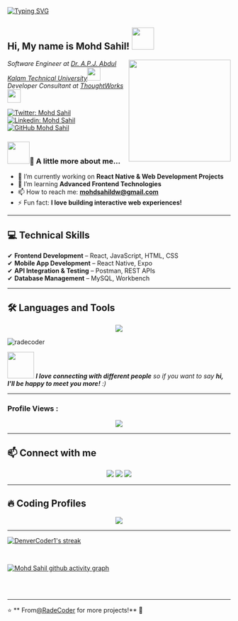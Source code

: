<!-- Typing SVG              -->

[![Typing SVG](https://readme-typing-svg.herokuapp.com?font=Poppins&weight=600&duration=5001&align=center&pause=1100&color=0000FF&center=true&width=1035&lines=React+Native+Developer;Web+Developer;Android+Developer;Ai+Enthusiast)](https://git.io/typing-svg)
<h2> Hi, My name is Mohd Sahil! <img src="https://media.giphy.com/media/mGcNjsfWAjY5AEZNw6/giphy.gif" width="50"></h2>
<img align='right' src="https://media.giphy.com/media/ieyl9zmCjO4b4t6qoY/giphy.gif" width="230">
<p><em>Software Engineer at <a href="http://www.unb.br">Dr. A.P.J. Abdul Kalam Technical University</a><img src="https://media.giphy.com/media/fYSnHlufseco8Fh93Z/giphy.gif" width="30"></br>Developer Consultant at <a href="https://www.thoughtworks.com">ThoughtWorks</a><img src="https://media.giphy.com/media/WUlplcMpOCEmTGBtBW/giphy.gif" width="30"> 
</em></p>

[![Twitter: Mohd Sahil](https://img.shields.io/badge/Twitter-%231DA1F2.svg?style=for-the-badge&logo=twitter)](https://twitter.com/radecoding)
[![Linkedin: Mohd Sahil](https://img.shields.io/badge/-MohdSahil-blue?style=flat-square&logo=Linkedin&logoColor=white&link=https://www.linkedin.com/in/radecoder/)](https://www.linkedin.com/in/radecoder/)
[![GitHub Mohd Sahil](https://img.shields.io/github/followers/thaiane?label=follow&style=social)](https://github.com/radecoder)


### <img src="https://media.giphy.com/media/VgCDAzcKvsR6OM0uWg/giphy.gif" width="50">🚀 A little more about me...  
<!--## 🚀 About Me  -->
- 🔭 I’m currently working on **React Native & Web Development Projects**  
- 🌱 I’m learning **Advanced Frontend Technologies**    
- 📫 How to reach me: **mohdsahildw@gmail.com**  
- ⚡ Fun fact: **I love building interactive web experiences!**  

---

## 💻 Technical Skills  

✔ **Frontend Development** – React, JavaScript, HTML, CSS  
✔ **Mobile App Development** – React Native, Expo  
✔ **API Integration & Testing** – Postman, REST APIs  
✔ **Database Management** – MySQL, Workbench  

---

## 🛠️ Languages and Tools  
<p align="center">
  <img src="https://skillicons.dev/icons?i=html,css,js,react,bootstrap,postman,mysql,git,github" />
</p>


<p><img align="center" src="https://github-readme-stats.vercel.app/api/top-langs?username=radecoder&show_icons=true&locale=en&layout=compact" alt="radecoder" />
</p>
<!--<p>&nbsp;<img align="center" src="https://github-readme-stats.vercel.app/api?username=radecoder&show_icons=true&locale=en" alt="radecoder" /></p> -->



<!--```javascript
const sahil = {
  name: "Mohd Sahil",
  role: "Frontend Developer | React Native Enthusiast",
  pronouns: "he/him",
  skills: {
    frontend: ["React Native", "JavaScript", "HTML", "CSS", "Tailwind CSS"],
    backend: ["Java", "Spring Boot"],
    databases: ["MySQL"],
    tools: ["Postman", "Expo", "Git", "MySQL Workbench"]
  },
  projects: ["School Management App", "Breast Cancer Prediction System"],
  currentlyLearning: ["Tailwind CSS", "React Native Components"],
  funFact: "Loves turning UI ideas into smooth mobile experiences ⚡",
  challenge: "Working on real-world projects and leveling up daily!"
} -->



<img src="https://media.giphy.com/media/LnQjpWaON8nhr21vNW/giphy.gif" width="60"> <em><b>I love connecting with different people</b> so if you want to say <b>hi, I'll be happy to meet you more!</b> :)</em>




 <!-- <h1 align="center">Hi 👋, I'm Mohd Sahil</h1 -->
                                         


 <!--<img align="right" src="https://github.com/radecoder/github-stats-transparent/blob/output/generated/overview.svg"  width="400">-->
<!--        <h3 align="center">A passionate Frontend Developer and AI Enthusiast</h3>     -->


---

### Profile Views :
<p align="center">
   <img src="https://profile-counter.glitch.me/radecoder/count.svg" />
</p>


<!-- <br>

<p align="left"> <a href="https://github.com/ryo-ma/github-profile-trophy"><img src="https://github-profile-trophy.vercel.app/?username=radecoder" alt="radeoder" /></a> 
</p> -->

---
## 📫 Connect with me  
<p align="center">
  <a href="https://www.linkedin.com/in/radecoder"><img src="https://img.shields.io/badge/LinkedIn-blue?style=for-the-badge&logo=linkedin" /></a>
  <a href="https://twitter.com/radecoding"><img src="https://img.shields.io/badge/Twitter-%231DA1F2.svg?style=for-the-badge&logo=twitter&logoColor=white" /></a>
  <a href="mailto:mohdsahildw@gmail.com"><img src="https://img.shields.io/badge/Gmail-red?style=for-the-badge&logo=gmail&logoColor=white" /></a>
</p> 

---

## 🔥 Coding Profiles  
<p align="center">
<!--   <a href="https://leetcode.com/yourusername"><img src="https://img.shields.io/badge/Leetcode-orange?style=for-the-badge&logo=leetcode" /></a> -->
  <a href="https://www.codechef.com/users/radecoder"><img src="https://img.shields.io/badge/CodeChef-brown?style=for-the-badge&logo=codechef" /></a>
<!--   <a href="https://codeforces.com/profile/yourusername"><img src="https://img.shields.io/badge/Codeforces-blue?style=for-the-badge&logo=codeforces" /></a> -->
</p>

---

<!--Streak-->
<p >
  <a href="https://github.com/DenverCoder1/github-readme-streak-stats">
    <img title="Streak Stats 🔥" alt="DenverCoder1's streak" src="https://github-readme-streak-stats.herokuapp.com/?user=radecoder&theme=black-ice&hide_border=true&stroke=0000&background=060A0CD0&card_width=1100"/>
  </a>
</p>
<br/>

[![Mohd Sahil github activity graph](https://github-readme-activity-graph.vercel.app/graph?username=radecoder&bg_color=ffffff&color=080808&line=0a81ff&point=403d3d&area=true&hide_border=true)](https://github.com/ashutosh00710/github-readme-activity-graph)

<br/>
<br/>

---

⭐ ** From[@RadeCoder](https://github.com/radecoder) for more projects!** 🚀
